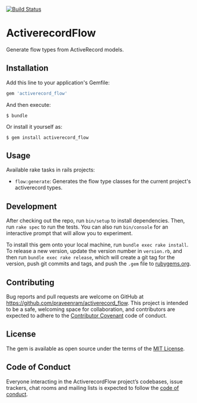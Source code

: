 [![Build Status](https://travis-ci.org/praveenram/activerecord_flow.svg?branch=master)](https://travis-ci.org/praveenram/activerecord_flow)

# ActiverecordFlow

Generate flow types from ActiveRecord models.

## Installation

Add this line to your application's Gemfile:

```ruby
gem 'activerecord_flow'
```

And then execute:

    $ bundle

Or install it yourself as:

    $ gem install activerecord_flow

## Usage

Available rake tasks in rails projects:

- `flow:generate`: Generates the flow type classes for the current project's activerecord types.

## Development

After checking out the repo, run `bin/setup` to install dependencies. Then, run `rake spec` to run the tests. You can also run `bin/console` for an interactive prompt that will allow you to experiment.

To install this gem onto your local machine, run `bundle exec rake install`. To release a new version, update the version number in `version.rb`, and then run `bundle exec rake release`, which will create a git tag for the version, push git commits and tags, and push the `.gem` file to [rubygems.org](https://rubygems.org).

## Contributing

Bug reports and pull requests are welcome on GitHub at https://github.com/praveenram/activerecord_flow. This project is intended to be a safe, welcoming space for collaboration, and contributors are expected to adhere to the [Contributor Covenant](http://contributor-covenant.org) code of conduct.

## License

The gem is available as open source under the terms of the [MIT License](http://opensource.org/licenses/MIT).

## Code of Conduct

Everyone interacting in the ActiverecordFlow project’s codebases, issue trackers, chat rooms and mailing lists is expected to follow the [code of conduct](https://github.com/[USERNAME]/activerecord_flow/blob/master/CODE_OF_CONDUCT.md).

